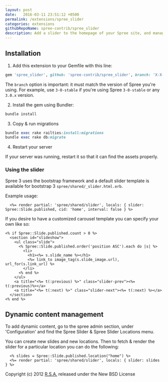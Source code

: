 ```yaml
---
layout: post
date:   2016-03-11 23:51:12 +0500
permalink: /extensions/spree_slider
categories: extensions
githubRepoName: spree-contrib/spree_slider
description: Add a slider to the homepage of your Spree site, and manage the slideshow from within the Admin panel.
---
```

## Installation

1. Add this extension to your Gemfile with this line:
  ```ruby
  gem 'spree_slider', github: 'spree-contrib/spree_slider', branch: 'X-X-stable'
  ```

  The `branch` option is important: it must match the version of Spree you're using.
  For example, use `3-0-stable` if you're using Spree `3-0-stable` or any `3.0.x` version.

2. Install the gem using Bundler:
  ```ruby
  bundle install
  ```

3. Copy & run migrations
  ```ruby
  bundle exec rake railties:install:migrations
  bundle exec rake db:migrate
  ```

4. Restart your server

  If your server was running, restart it so that it can find the assets properly.

### Using the slider

Spree 3 uses the bootstrap framework and a default slider template is available for bootstrap 3
`spree/shared/_slider.html.erb`.

Example usage:

```erb
  <%= render partial: 'spree/shared/slider', locals: { slider: Spree::Slide.published, cid: 'home', interval: false } %>
```

If you desire to have a customized carousel template you can specify your own like so:

```erb
<% if Spree::Slide.published.count > 0 %>
  <section id="slideshow">
    <ul class="slide">
      <% Spree::Slide.published.order('position ASC').each do |s| %>
        <li>
          <h1><%= s.slide_name %></h1>
          <%= link_to image_tag(s.slide_image.url), url_for(s.link_url) %>
        </li>
      <% end %>
    </ul>
    <a title="<%= t(:previous) %>" class="slider-prev"><%= t(:previous)%></a>
    <a title="<%= t(:next) %>" class="slider-next"><%= t(:next) %></a>
  </section>
<% end %>
```

## Dynamic content management

To add dynamic content, go to the spree admin section, under 'Configuration'
and find the Spree Slider & Spree Slider Locations menu.

You can create new slides and new locations. Then to fetch & render the slider for a particular location you can do the following:

```erb
  <% slides = Spree::Slide.published.location("home") %>
  <%= render partial: 'spree/shared/slider', locals: { slider: slides } %>
```

Copyright (c) 2012 [R.S.A.](http://www.rsaweb.com) released under the New BSD License
